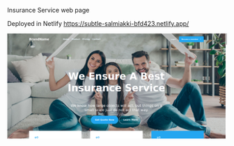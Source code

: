 Insurance Service web page

Deployed  in Netlify https://subtle-salmiakki-bfd423.netlify.app/

<img src="look.png" alt="The design">

